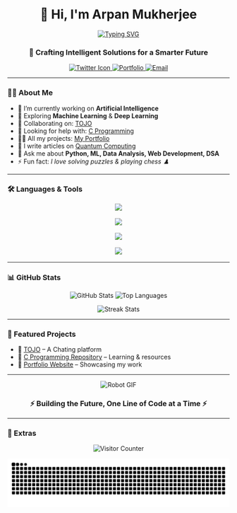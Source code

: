 <h1 align="center">👋 Hi, I'm Arpan Mukherjee</h1>

<p align="center">
  <a href="https://git.io/typing-svg">
    <img src="https://readme-typing-svg.herokuapp.com?size=24&duration=4000&color=00C2FF&center=true&vCenter=true&lines=AI+Engineer;Robotics+Developer;Machine+Learning+Enthusiast" alt="Typing SVG" />
  </a>
</p>

<h3 align="center">🚀 Crafting Intelligent Solutions for a Smarter Future</h3>

<p align="center">
  <a href="https://twitter.com/" target="_blank">
    <img src="https://raw.githubusercontent.com/arpanmukherjee38/arpanmukherjee38/main/assets/twitter.svg" width="256" alt="Twitter Icon"/>
  </a>
  <a href="https://arpanmukherjee38.github.io/-My-Portfolio/" target="_blank">
    <img src="https://img.shields.io/badge/Portfolio-%230A66C2.svg?&style=for-the-badge&logo=google-chrome&logoColor=white" alt="Portfolio"/>
  </a>
  <a href="mailto:mukherjeearpan348@gmail.com">
    <img src="https://img.shields.io/badge/Email-D14836?style=for-the-badge&logo=gmail&logoColor=white" alt="Email"/>
  </a>
</p>

---

### 👨‍💻 About Me  

- 🔭 I’m currently working on **Artificial Intelligence**  
- 🌱 Exploring **Machine Learning** & **Deep Learning**  
- 👯 Collaborating on: [TOJO](https://tojo.onrender.com)  
- 🤝 Looking for help with: [C Programming](https://github.com/arpanmukherjee38/C-language.git)  
- 👨‍💻 All my projects: [My Portfolio](https://arpanmukherjee38.github.io/-My-Portfolio/)  
- 📝 I write articles on [Quantum Computing](https://www.dwavesys.com/learn/quantum-computing/)  
- 💬 Ask me about **Python, ML, Data Analysis, Web Development, DSA**  
- ⚡ Fun fact: *I love solving puzzles & playing chess ♟️*  

---

### 🛠️ Languages & Tools  

<div align="center">
  
  <!-- Core Skills -->
  <img src="https://skillicons.dev/icons?i=python,cpp,java,js,ts,html,css,react,nodejs,express,nextjs,angular,vue,django,flask,bootstrap,tailwind,materialui" /><br/>
  
  <!-- Dev Tools -->
  <img src="https://skillicons.dev/icons?i=git,github,gitlab,docker,postman,vscode,pycharm,androidstudio,unity,figma,arduino" /><br/>
  
  <!-- Databases & Cloud -->
  <img src="https://skillicons.dev/icons?i=mysql,postgres,mongodb,redis,firebase,aws,azure,gcp" /><br/>
  
  <!-- Others -->
  <img src="https://skillicons.dev/icons?i=opencv,tensorflow,pytorch,matlab,linux" />
  
</div>

---

### 📊 GitHub Stats  

<p align="center">
  <img src="https://github-readme-stats.vercel.app/api?username=arpanmukherjee38&show_icons=true&theme=radical" alt="GitHub Stats" height="160"/>
  <img src="https://github-readme-stats.vercel.app/api/top-langs/?username=arpanmukherjee38&layout=compact&theme=radical" alt="Top Languages" height="160"/>
</p>

<p align="center">
  <img src="https://github-readme-streak-stats.herokuapp.com/?user=arpanmukherjee38&theme=radical" alt="Streak Stats" height="160"/>
</p>

---

### 🚀 Featured Projects  

- 🔹 [TOJO](https://tojo.onrender.com) – A Chating platform  
- 🔹 [C Programming Repository](https://github.com/arpanmukherjee38/C-language.git) – Learning & resources  
- 🔹 [Portfolio Website](https://arpanmukherjee38.github.io/-My-Portfolio/) – Showcasing my work  

---

<p align="center">
  <img src="https://media.giphy.com/media/LmNwrBhejkK9EFP504/giphy.gif" width="250" alt="Robot GIF"/>
</p>

<h3 align="center">⚡ Building the Future, One Line of Code at a Time ⚡</h3>

---

### 🎉 Extras  

<p align="center">
  <!-- Visitor Counter -->
  <img src="https://visitor-badge.laobi.icu/badge?page_id=arpanmukherjee38" alt="Visitor Counter"/>
</p>

<p align="center">
  <!-- Contribution Graph Snake -->
  <img src="https://raw.githubusercontent.com/arpanmukherjee38/arpanmukherjee38/output/github-contribution-grid-snake.svg" alt="Contribution Snake Animation"/>
</p>

